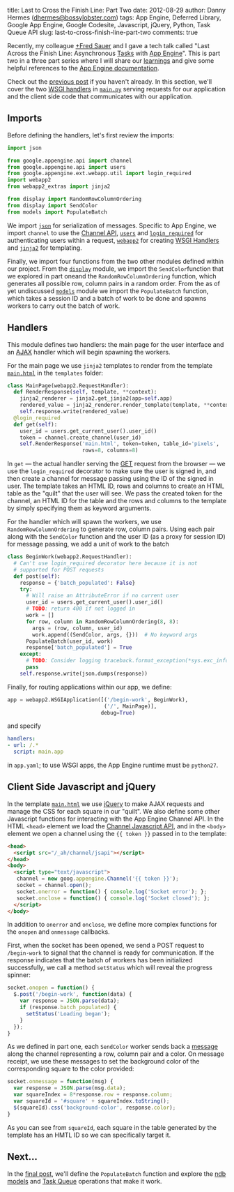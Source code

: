 title: Last to Cross the Finish Line: Part Two
date: 2012-08-29
author: Danny Hermes (dhermes@bossylobster.com)
tags: App Engine, Deferred Library, Google App Engine, Google Codesite, Javascript, jQuery, Python, Task Queue API
slug: last-to-cross-finish-line-part-two
comments: true

Recently, my colleague
[+Fred Sauer](https://plus.google.com/115640166224745944209) and I gave a tech
talk called "Last Across the Finish Line: Asynchronous
[Tasks](https://developers.google.com/appengine/docs/python/taskqueue/overview)
with [App Engine](https://appengine.google.com/)".
This is part two in a three part series where I will share our
[learnings](http://www.forbes.com/pictures/ekij45gdh/learnings/#gallerycontent)
and give some helpful references to the
[App Engine documentation](https://developers.google.com/appengine/docs/).

Check out the
[previous post](/2012/08/last-to-cross-finish-line-part-one.html)
if you haven't already. In this section, we'll cover the two
[WSGI handlers](https://developers.google.com/appengine/docs/python/tools/webapp/running)
in
[`main.py`](http://code.google.com/p/gae-last-across-the-finish-line/source/browse/main.py)
serving requests for our application and the client side code that
communicates with our application.

Imports
-------

Before defining the handlers, let's first review the imports:

```python
import json

from google.appengine.api import channel
from google.appengine.api import users
from google.appengine.ext.webapp.util import login_required
import webapp2
from webapp2_extras import jinja2

from display import RandomRowColumnOrdering
from display import SendColor
from models import PopulateBatch
```

We import [`json`](http://docs.python.org/library/json.html)
for serialization of messages. Specific to App Engine, we import `channel`
to use the
[Channel API](https://developers.google.com/appengine/docs/python/channel/),
[`users`](https://developers.google.com/appengine/docs/python/users/)
and
[`login_required`](https://developers.google.com/appengine/docs/python/tools/webapp/utilmodule)
for authenticating users within a request,
[`webapp2`](https://developers.google.com/appengine/docs/python/gettingstartedpython27/usingwebapp)
for creating
[WSGI Handlers](http://webapp-improved.appspot.com/guide/app.html)
and
[`jinja2`](https://developers.google.com/appengine/docs/python/gettingstartedpython27/templates)
for templating.

Finally, we import four functions from the two other modules defined within our
project. From the
[`display`](http://code.google.com/p/gae-last-across-the-finish-line/source/browse/display.py)
module, we import the `SendColor`function that we explored in part oneand the
`RandomRowColumnOrdering` function, which generates all possible row, column
pairs in a random order. From the as of yet undiscussed
[`models`](http://code.google.com/p/gae-last-across-the-finish-line/source/browse/models.py)
module we import the `PopulateBatch` function, which takes a session ID and a
batch of work to be done and spawns workers to carry out the batch of work.

Handlers
--------

This module defines two handlers: the main page for the user interface
and an [AJAX](http://en.wikipedia.org/wiki/Ajax_(programming)) handler
which will begin spawning the workers.

For the main page we use `jinja2` templates to render from the template
[`main.html`](http://code.google.com/p/gae-last-across-the-finish-line/source/browse/templates/main.html)
in the `templates` folder:

```python
class MainPage(webapp2.RequestHandler):
  def RenderResponse(self, template, **context):
    jinja2_renderer = jinja2.get_jinja2(app=self.app)
    rendered_value = jinja2_renderer.render_template(template, **context)
    self.response.write(rendered_value)
  @login_required
  def get(self):
    user_id = users.get_current_user().user_id()
    token = channel.create_channel(user_id)
    self.RenderResponse('main.html', token=token, table_id='pixels',
                        rows=8, columns=8)
```

In `get` &mdash; the actual handler serving the
[GET](http://en.wikipedia.org/wiki/GET_(HTTP)#Request_methods) request
from the browser &mdash; we use the `login_required` decorator to make
sure the user is signed in, and then create a channel for message passing
using the ID of the signed in user. The template takes an HTML ID, rows and
columns to create an HTML table as the "quilt" that the user will see. We pass
the created token for the channel, an HTML ID for the table and the rows and
columns to the template by simply specifying them as keyword arguments.

For the handler which will spawn the workers, we use `RandomRowColumnOrdering`
to generate row, column pairs. Using each pair along with the `SendColor`
function and the user ID (as a proxy for session ID) for message passing, we
add a unit of work to the batch

```python
class BeginWork(webapp2.RequestHandler):
  # Can't use login_required decorator here because it is not
  # supported for POST requests
  def post(self):
    response = {'batch_populated': False}
    try:
      # Will raise an AttributeError if no current user
      user_id = users.get_current_user().user_id()
      # TODO: return 400 if not logged in
      work = []
      for row, column in RandomRowColumnOrdering(8, 8):
        args = (row, column, user_id)
        work.append((SendColor, args, {}))  # No keyword args
      PopulateBatch(user_id, work)
      response['batch_populated'] = True
    except:
      # TODO: Consider logging traceback.format_exception(*sys.exc_info()) here
      pass
    self.response.write(json.dumps(response))
```

Finally, for routing applications within our app, we define:

```python
app = webapp2.WSGIApplication([('/begin-work', BeginWork),
                               ('/', MainPage)],
                              debug=True)
```

and specify

```yaml
handlers:
- url: /.*
  script: main.app
```

in `app.yaml`; to use WSGI apps, the App Engine runtime must be `python27`.

Client Side Javascript and jQuery
---------------------------------

In the template
[`main.html`](http://code.google.com/p/gae-last-across-the-finish-line/source/browse/templates/main.html)
we use [jQuery](http://jquery.com/) to make AJAX requests and manage the
CSS for each square in our "quilt". We also define some other Javascript
functions for interacting with the App Engine Channel API. In the
HTML `<head>` element we load the
[Channel Javascript API](https://developers.google.com/appengine/docs/python/channel/javascript),
and in the `<body>` element we open a channel using the `{{ token }}` passed
in to the template:

```html
<head>
  <script src="/_ah/channel/jsapi"></script>
</head>
<body>
  <script type="text/javascript">
   channel = new goog.appengine.Channel('{{ token }}');
   socket = channel.open();
   socket.onerror = function() { console.log('Socket error'); };
   socket.onclose = function() { console.log('Socket closed'); };
  </script>
</body>
```

In addition to `onerror` and `onclose`, we define more complex functions
for the `onopen` and `onmessage` callbacks.

First, when the socket has been opened, we send a POST request to
`/begin-work` to signal that the channel is ready for communication. If
the response indicates that the batch of workers has been initialized
successfully, we call a method `setStatus` which will reveal the progress
spinner:

```javascript
socket.onopen = function() {
  $.post('/begin-work', function(data) {
    var response = JSON.parse(data);
    if (response.batch_populated) {
      setStatus('Loading began');
    }
  });
}
```

As we defined in part one, each `SendColor` worker sends back a
[message](https://developers.google.com/appengine/docs/python/channel/overview#Life_of_a_Typical_Channel_Message)
along the channel representing a row, column pair and a color. On
message receipt, we use these messages to set the background color of
the corresponding square to the color provided:

```javascript
socket.onmessage = function(msg) {
  var response = JSON.parse(msg.data);
  var squareIndex = 8*response.row + response.column;
  var squareId = '#square' + squareIndex.toString();
  $(squareId).css('background-color', response.color);
}
```

As you can see from `squareId`, each square in the table generated by the
template has an HMTL ID so we can specifically target it.

Next...
-------

In the [final post](/2012/09/last-to-cross-finish-line-part-three.html),
we'll define the `PopulateBatch` function and explore the
[ndb models](https://developers.google.com/appengine/docs/python/ndb/) and
[Task Queue](https://developers.google.com/appengine/docs/python/taskqueue/)
operations that make it work.

